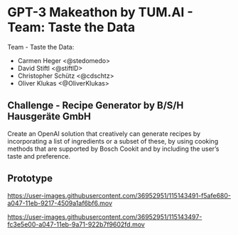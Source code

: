 # GPT-3 Makeathon by TUM.AI - Team: Taste the Data
Team - Taste the Data: 
- Carmen Heger <@stedomedo>
- David Stiftl <@stiftlD>
- Christopher Schütz <@cdschtz>
- Oliver Klukas <@OliverKlukas>

## Challenge - Recipe Generator by B/S/H Hausgeräte GmbH
Create an OpenAI solution that creatively can generate recipes by incorporating a list of ingredients or a subset of these, by using cooking methods that are supported by Bosch Cookit and by including the user’s taste and preference.

## Prototype

https://user-images.githubusercontent.com/36952951/115143491-f5afe680-a047-11eb-9217-4509a1af6bf6.mov

https://user-images.githubusercontent.com/36952951/115143497-fc3e5e00-a047-11eb-9a71-922b7f9602fd.mov

